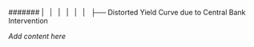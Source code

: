####### |   |   |   |   |   |   ├── Distorted Yield Curve due to Central Bank Intervention

*Add content here*